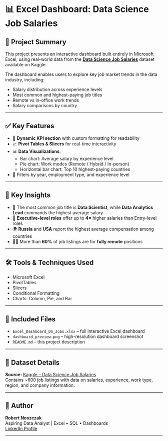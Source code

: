 # 📊 Excel Dashboard: Data Science Job Salaries

## 🧠 Project Summary

This project presents an interactive dashboard built entirely in Microsoft Excel, using real-world data from the [**Data Science Job Salaries**](https://www.kaggle.com/datasets/ruchi798/data-science-job-salaries) dataset available on Kaggle.

The dashboard enables users to explore key job market trends in the data industry, including:

- Salary distribution across experience levels
- Most common and highest-paying job titles
- Remote vs in-office work trends
- Salary comparisons by country

---

## ✅ Key Features

- 📌 **Dynamic KPI section** with custom formatting for readability
- 📈 **Pivot Tables & Slicers** for real-time interactivity
- 📊 **Data Visualizations**:
  - Bar chart: Average salary by experience level
  - Pie chart: Work modes (Remote / Hybrid / In-person)
  - Horizontal bar chart: Top 10 highest-paying countries
- 📅 Filters by year, employment type, and experience level

---

## 📌 Key Insights

- 💼 The most common job title is **Data Scientist**, while **Data Analytics Lead** commands the highest average salary
- 💸 **Executive-level roles** offer up to **4×** higher salaries than Entry-level roles
- 🌍 **Russia** and **USA** report the highest average compensation among countries
- 👨‍💻 More than **60%** of job listings are for **fully remote** positions

---

## 🛠️ Tools & Techniques Used

- Microsoft Excel
- PivotTables
- Slicers
- Conditional Formatting
- Charts: Column, Pie, and Bar

---

## 📁 Included Files

- `Excel_Dashboard_DS_Jobs.xlsx` – full interactive Excel dashboard
- `dashboard_preview.png` – high-resolution dashboard screenshot
- `README.md` – this project description

---

## 🧩 Dataset Details

**Source:** [Kaggle – Data Science Job Salaries](https://www.kaggle.com/datasets/ruchi798/data-science-job-salaries)  
Contains ~600 job listings with data on salaries, experience, work type, region, and company information.

---

## 👋 Author

**Robert Noszczak**  
Aspiring Data Analyst | Excel • SQL • Dashboards  
[LinkedIn Profile](https://www.linkedin.com/in/robert-noszczak-373631)

---

